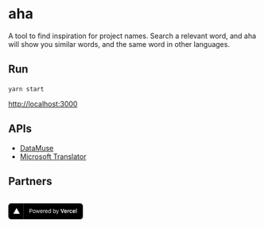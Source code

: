 # aha

A tool to find inspiration for project names. Search a relevant word, and aha will show you similar words, and the same word in other languages.

## Run

`yarn start`

[http://localhost:3000](http://localhost:3000)

## APIs

- [DataMuse](http://www.datamuse.com/api/)
- [Microsoft Translator](https://docs.microsoft.com/en-us/azure/cognitive-services/translator/)

## Partners

<a href="https://vercel.com?utm_source=pineapplelol&utm_campaign=oss"><img style="padding-top: 15px; width: 150px;" src="public/powered-by-vercel.svg" /></a>

